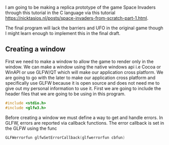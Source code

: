 I am going to be making a replica prototype of the game Space Invaders through this tutorial in the C language via this tutorial https://nicktasios.nl/posts/space-invaders-from-scratch-part-1.html.

The final program will lack the barriers and UFO in the original game though I might learn enough to implement this in the final draft.
## Creating a window
First we need to make a window to allow the game to render only in the window. We can make a window using the native windows api i.e Cocoa or WinAPI or use GLFW/QT which will make our application cross platform. We are going to go with the later to make our application cross platform and specifically use GLFW because it is open source and does not need me to give out my personal information to use it.
First we are going to include the header files that we are going to be using in this program.
```C
#include <stdio.h>
#include <glfw3.h>
```
Before creating a window we must define a way to get and handle errors. In GLFW, errors are reported via callback functions. The error callback is set in the GLFW using the func
```C
GLFWerrorfun glfwSetErrorCallback(glfwerrorfun cbfun)
```
